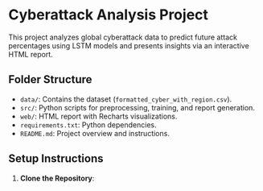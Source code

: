 # Cyberattack Analysis Project

This project analyzes global cyberattack data to predict future attack percentages using LSTM models and presents insights via an interactive HTML report.

## Folder Structure
- `data/`: Contains the dataset (`formatted_cyber_with_region.csv`).
- `src/`: Python scripts for preprocessing, training, and report generation.
- `web/`: HTML report with Recharts visualizations.
- `requirements.txt`: Python dependencies.
- `README.md`: Project overview and instructions.

## Setup Instructions
1. **Clone the Repository**: